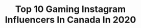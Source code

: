 ---
title: Top 10 Gaming Instagram Influencers In Canada In 2020
description: >-
  Find top gaming Instagram influencers in Canada in 2020. Most popular hashtags: #fyp #boredathome #foryou #happyathome.
platform: Instagram
profiles:
  - username: "sachietv"
    fullname: >-
      🌺 𝖘𝖆𝖈𝖍𝖎𝖊
    location: "Canada"
    followers: 22183
    engagement: 919
    commentsToLikes: 0.014516
    id: ck8wes80cejb60j78r57lk9vl
    verified: false
    hashtags: "#britishshorthairkitten, #wasian, #fyp, #foryoupage"
  - username: "stella.luna.cos"
    fullname: >-
      ☆Hi Stella Luna☆
    location: "Canada"
    followers: 19062
    engagement: 677
    commentsToLikes: 0.026597
    id: ck15tya74khyu0i19wqztut8b
    verified: false
    hashtags: "#schoolwatch, #shoto, #poolside, #ahricosplay"
  - username: "setup_shortcut"
    fullname: >-
      Gaming Setups | Gaming PCs 🎮
    location: "Canada"
    followers: 13268
    engagement: 1164
    commentsToLikes: 0.043710
    id: ck8t63qdfc5g60j78krx3d2rr
    verified: false
    hashtags: "#pcmasterrace, #customroom, #gamestation, #gamingpc"
  - username: "cahlaflour"
    fullname: >-
      cahlaflour
    location: "Canada"
    followers: 10289
    engagement: 1266
    commentsToLikes: 0.021404
    id: ck1344gfyunl10i19mlj6bmxh
    verified: false
    hashtags: "#travel, #innout, #sfxmakeup, #childsplay"
  - username: "anthonycioffi31"
    fullname: >-
      Anthony Cioffi
    location: "Canada"
    followers: 9486
    engagement: 1033
    commentsToLikes: 0.040290
    id: ck0tw321sdt4e0i19j93ytv1m
    verified: true
    hashtags: "#antioxidants, #glutenfree, #tartcherryjuice, #musclerecovery"
  - username: "seejayare"
    fullname: >-
      SeeJayAre
    location: "Canada"
    followers: 22107
    engagement: 294
    commentsToLikes: 0.036218
    id: ck8syd4wekher0j78hnnst6z5
    verified: false
    hashtags: "#arrmanotorious, #oldschoolgamer, #gamingsetup, #retrocollectivena"
  - username: "annemunition"
    fullname: >-
      Anne Munition
    location: "Canada"
    followers: 86952
    engagement: 629
    commentsToLikes: 0.008758
    id: ck13b5ay0tqyi0i19spvewrrw
    verified: true
    hashtags: "#nvidia, #widowmaker, #annemunition, #siege"
  - username: "knock.nockwhosthere"
    fullname: >-
      Natasha
    location: "Canada"
    followers: 12165
    engagement: 2492
    commentsToLikes: 0.047079
    id: ck8wgbcluh1qn0j78zc9phehy
    verified: false
    hashtags: "#italiana, #italiano, #neiperte, #nbamoments"
  - username: "aileenchristineee"
    fullname: >-
      Aileen Christine
    location: "Canada"
    followers: 6687
    engagement: 1749
    commentsToLikes: 0.034884
    id: ck8wg1n4fglje0j789aq2rn92
    verified: false
    hashtags: "#tiktokcanada, #justboredathome, #couplegoals, #viral"
  - username: "sadiealdis"
    fullname: >-
      sadie😽
    location: "Canada"
    followers: 150860
    engagement: 2192
    commentsToLikes: 0.015258
    id: ck5c1hv1cv7td0i11jy4zqq4e
    verified: false
    hashtags: "#aesthetic, #quaratinelife, #mmyea, #reallifeathome"
---
